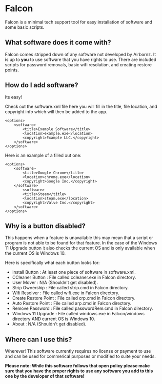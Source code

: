 # Falcon
Falcon is a minimal tech support tool for easy installation of software and some basic scripts.

## What software does it come with?
Falcon comes stripped down of any software not developed by Airbornz. It is up to <b>you</b> to use software that you have rights to use.
There are included scripts for password removals, basic wifi resolution, and creating restore points.

## How do I add software?
Its easy!

Check out the software.xml file here you will fill in the title, file location, and copyright info which will then be added to the app.

```
<options>
	<software>
		<title>Example Software</title>
		<location>example.exe</location>
		<copyright>Example LLC.</copyright>
	</software>
</options>
```

Here is an example of a filled out one:

```
<options>
	<software>
		<title>Google Chrome</title>
		<location>chrome.exe</location>
		<copyright>Google Inc.</copyright>
	</software>
        <software>
		<title>Steam</title>
		<location>steam.exe</location>
		<copyright>Valve Inc.</copyright>
	</software>
</options>
```

## Why is a button disabled?
This happens when a feature is unavailable this may mean that a script or program is not able to be found for that feature.
In the case of the Windows 11 Upgrade button it also checks the current OS and is only available when the current OS is Windows 10.

Here is specifically what each button looks for:

* Install Button : At least one piece of software in software.xml.
* CCleaner Button : File called ccleaner.exe in Falcon directory.
* User Mover : N/A (Shouldn't get disabled).
* Strip Ownership : File called strip.cmd in Falcon directory.
* Wifi Resolver : File called wifi.exe in Falcon directory.
* Create Restore Point : File called crp.cmd in Falcon directory.
* Auto Restore Point : File called arp.cmd in Falcon directory.
* Remove Password : File called passwordRem.cmd in Falcon directory.
* Windows 11 Upgrade : File called windows.exe in Falcon/windows directory AND current OS is Windows 10.
* About : N/A (Shouldn't get disabled).

## Where can I use this?
Wherever! This software currently requires no license or payment to use and can be used for commerical purposes or modified to suite your needs.

<b>Please note: While this software follows that open policy please make sure that you have the proper rights to use any software you add to this one 
by the developer of that software!<b>
